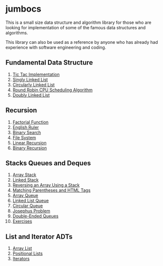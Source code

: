 # jumbocs

This is a small size data structure and algorithm library for those who are looking for implementation
of some of the famous data structures and algorithms.

This library can also be used as a reference by anyone who has already had experience with software engineering and coding.

## Fundamental Data Structure 

1. [Tic Tac Implementation]()
2. [Singly Linked List](https://github.com/farruhx/jumbocs/tree/master/src/farruh/edu/jumbocs/datastructures/singlylinkedlist)
3. [Circularly Linked List](https://github.com/farruhx/jumbocs/tree/master/src/farruh/edu/jumbocs/datastructures/circularlylinkedlist)
4. [Round Robin CPU Scheduling Algorithm](https://github.com/farruhx/jumbocs/tree/master/src/farruh/edu/jumbocs/datastructures/roundrobinscheduler)
5. [Doubly Linked List](https://github.com/farruhx/jumbocs/tree/master/src/farruh/edu/jumbocs/datastructures/doublylinkedlist)


## Recursion

1. [Factorial Function](https://github.com/farruhx/jumbocs/tree/master/src/farruh/edu/jumbocs/recursion)
2. [English Ruler](https://github.com/farruhx/jumbocs/tree/master/src/farruh/edu/jumbocs/recursion)
3. [Binary Search](https://github.com/farruhx/jumbocs/tree/master/src/farruh/edu/jumbocs/recursion)
4. [File System](https://github.com/farruhx/jumbocs/tree/master/src/farruh/edu/jumbocs/recursion)
5. [Linear Recursion](https://github.com/farruhx/jumbocs/tree/master/src/farruh/edu/jumbocs/recursion)
6. [Binary Recursion](https://github.com/farruhx/jumbocs/tree/master/src/farruh/edu/jumbocs/recursion)

## Stacks Queues and Deques

1. [Array Stack](https://github.com/farruhx/jumbocs/tree/master/src/farruh/edu/jumbocs/stackqueuedequeue/stack)
2. [Linked Stack](https://github.com/farruhx/jumbocs/tree/master/src/farruh/edu/jumbocs/stackqueuedequeue/stack)
3. [Reversing an Array Using a Stack](https://github.com/farruhx/jumbocs/tree/master/src/farruh/edu/jumbocs/stackqueuedequeue/stack)
4. [Matching Parentheses and HTML Tags](https://github.com/farruhx/jumbocs/tree/master/src/farruh/edu/jumbocs/stackqueuedequeue/stack)
5. [Array Queue](https://github.com/farruhx/jumbocs/tree/master/src/farruh/edu/jumbocs/stackqueuedequeue/queue)
6. [Linked List Queue](https://github.com/farruhx/jumbocs/tree/master/src/farruh/edu/jumbocs/stackqueuedequeue/queue)
7. [Circular Queue](https://github.com/farruhx/jumbocs/tree/master/src/farruh/edu/jumbocs/stackqueuedequeue/queue)
8. [Josephus Problem](https://github.com/farruhx/jumbocs/tree/master/src/farruh/edu/jumbocs/stackqueuedequeue/queue)
9. [Double-Ended Queues](https://github.com/farruhx/jumbocs/tree/master/src/farruh/edu/jumbocs/stackqueuedequeue/deque)
10. [Exercises]()

## List and Iterator ADTs

1. [Array List]()
2. [Positional Lists]()
3. [Iterators]()